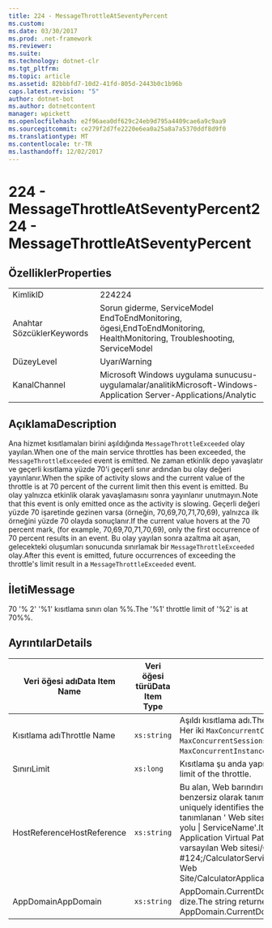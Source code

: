 ```yaml
---
title: 224 - MessageThrottleAtSeventyPercent
ms.custom: 
ms.date: 03/30/2017
ms.prod: .net-framework
ms.reviewer: 
ms.suite: 
ms.technology: dotnet-clr
ms.tgt_pltfrm: 
ms.topic: article
ms.assetid: 82bbbfd7-10d2-41fd-805d-2443b0c1b96b
caps.latest.revision: "5"
author: dotnet-bot
ms.author: dotnetcontent
manager: wpickett
ms.openlocfilehash: e2f96aea0df629c24eb9d795a4409cae6a9c9aa9
ms.sourcegitcommit: ce279f2d7fe2220e6ea0a25a8a7a5370ddf8d9f0
ms.translationtype: MT
ms.contentlocale: tr-TR
ms.lasthandoff: 12/02/2017
---
```

# <a name="224---messagethrottleatseventypercent"></a><span data-ttu-id="662ce-102">224 - MessageThrottleAtSeventyPercent</span><span class="sxs-lookup"><span data-stu-id="662ce-102">224 - MessageThrottleAtSeventyPercent</span></span>
## <a name="properties"></a><span data-ttu-id="662ce-103">Özellikler</span><span class="sxs-lookup"><span data-stu-id="662ce-103">Properties</span></span>  
  
|||  
|-|-|  
|<span data-ttu-id="662ce-104">Kimlik</span><span class="sxs-lookup"><span data-stu-id="662ce-104">ID</span></span>|<span data-ttu-id="662ce-105">224</span><span class="sxs-lookup"><span data-stu-id="662ce-105">224</span></span>|  
|<span data-ttu-id="662ce-106">Anahtar Sözcükler</span><span class="sxs-lookup"><span data-stu-id="662ce-106">Keywords</span></span>|<span data-ttu-id="662ce-107">Sorun giderme, ServiceModel EndToEndMonitoring, ögesi,</span><span class="sxs-lookup"><span data-stu-id="662ce-107">EndToEndMonitoring, HealthMonitoring, Troubleshooting, ServiceModel</span></span>|  
|<span data-ttu-id="662ce-108">Düzey</span><span class="sxs-lookup"><span data-stu-id="662ce-108">Level</span></span>|<span data-ttu-id="662ce-109">Uyarı</span><span class="sxs-lookup"><span data-stu-id="662ce-109">Warning</span></span>|  
|<span data-ttu-id="662ce-110">Kanal</span><span class="sxs-lookup"><span data-stu-id="662ce-110">Channel</span></span>|<span data-ttu-id="662ce-111">Microsoft Windows uygulama sunucusu-uygulamalar/analitik</span><span class="sxs-lookup"><span data-stu-id="662ce-111">Microsoft-Windows-Application Server-Applications/Analytic</span></span>|  
  
## <a name="description"></a><span data-ttu-id="662ce-112">Açıklama</span><span class="sxs-lookup"><span data-stu-id="662ce-112">Description</span></span>  
 <span data-ttu-id="662ce-113">Ana hizmet kısıtlamaları birini aşıldığında `MessageThrottleExceeded` olay yayılan.</span><span class="sxs-lookup"><span data-stu-id="662ce-113">When one of the main service throttles has been exceeded, the `MessageThrottleExceeded` event is emitted.</span></span> <span data-ttu-id="662ce-114">Ne zaman etkinlik depo yavaşlatır ve geçerli kısıtlama yüzde 70'i geçerli sınır ardından bu olay değeri yayınlanır.</span><span class="sxs-lookup"><span data-stu-id="662ce-114">When the spike of activity slows and the current value of the throttle is at 70 percent of the current limit then this event is emitted.</span></span> <span data-ttu-id="662ce-115">Bu olay yalnızca etkinlik olarak yavaşlamasını sonra yayınlanır unutmayın.</span><span class="sxs-lookup"><span data-stu-id="662ce-115">Note that this event is only emitted once as the activity is slowing.</span></span> <span data-ttu-id="662ce-116">Geçerli değeri yüzde 70 işaretinde gezinen varsa (örneğin, 70,69,70,71,70,69), yalnızca ilk örneğini yüzde 70 olayda sonuçlanır.</span><span class="sxs-lookup"><span data-stu-id="662ce-116">If the current value hovers at the 70 percent mark, (for example, 70,69,70,71,70,69), only the first occurrence of 70 percent results in an event.</span></span> <span data-ttu-id="662ce-117">Bu olay yayılan sonra azaltma ait aşan, gelecekteki oluşumları sonucunda sınırlamak bir `MessageThrottleExceeded` olay.</span><span class="sxs-lookup"><span data-stu-id="662ce-117">After this event is emitted, future occurrences of exceeding the throttle's limit result in a `MessageThrottleExceeded` event.</span></span>  
  
## <a name="message"></a><span data-ttu-id="662ce-118">İleti</span><span class="sxs-lookup"><span data-stu-id="662ce-118">Message</span></span>  
 <span data-ttu-id="662ce-119">70 '% 2' '%1' kısıtlama sınırı olan %%.</span><span class="sxs-lookup"><span data-stu-id="662ce-119">The '%1' throttle limit of '%2' is at 70%%.</span></span>  
  
## <a name="details"></a><span data-ttu-id="662ce-120">Ayrıntılar</span><span class="sxs-lookup"><span data-stu-id="662ce-120">Details</span></span>  
  
|<span data-ttu-id="662ce-121">Veri öğesi adı</span><span class="sxs-lookup"><span data-stu-id="662ce-121">Data Item Name</span></span>|<span data-ttu-id="662ce-122">Veri öğesi türü</span><span class="sxs-lookup"><span data-stu-id="662ce-122">Data Item Type</span></span>|<span data-ttu-id="662ce-123">Açıklama</span><span class="sxs-lookup"><span data-stu-id="662ce-123">Description</span></span>|  
|--------------------|--------------------|-----------------|  
|<span data-ttu-id="662ce-124">Kısıtlama adı</span><span class="sxs-lookup"><span data-stu-id="662ce-124">Throttle Name</span></span>|`xs:string`|<span data-ttu-id="662ce-125">Aşıldı kısıtlama adı.</span><span class="sxs-lookup"><span data-stu-id="662ce-125">The name of the throttle that has been exceeded.</span></span> <span data-ttu-id="662ce-126">Her iki `MaxConcurrentCalls`, `MaxConcurrentInstances`, veya `MaxConcurrentSessions`,</span><span class="sxs-lookup"><span data-stu-id="662ce-126">Either `MaxConcurrentCalls`, `MaxConcurrentInstances`, or `MaxConcurrentSessions`,</span></span>|  
|<span data-ttu-id="662ce-127">Sınırı</span><span class="sxs-lookup"><span data-stu-id="662ce-127">Limit</span></span>|`xs:long`|<span data-ttu-id="662ce-128">Kısıtlama şu anda yapılandırılmış sınırının.</span><span class="sxs-lookup"><span data-stu-id="662ce-128">The currently configured limit of the throttle.</span></span>|  
|<span data-ttu-id="662ce-129">HostReference</span><span class="sxs-lookup"><span data-stu-id="662ce-129">HostReference</span></span>|`xs:string`|<span data-ttu-id="662ce-130">Bu alan, Web barındırılan hizmetler için Web hiyerarşi hizmetinde benzersiz olarak tanımlar.</span><span class="sxs-lookup"><span data-stu-id="662ce-130">For Web-hosted services, this field uniquely identifies the service in the Web hierarchy.</span></span> <span data-ttu-id="662ce-131">Biçimi olarak tanımlanan ' Web sitesi adı uygulamanın sanal yolu &#124; Hizmet sanal yolu &#124; ServiceName'.</span><span class="sxs-lookup"><span data-stu-id="662ce-131">Its format is defined as 'Web Site Name Application Virtual Path&#124;Service Virtual Path&#124;ServiceName'.</span></span> <span data-ttu-id="662ce-132">Örnek: ' varsayılan Web sitesi/CalculatorApplication, #124;/CalculatorService.svc &#124; CalculatorService'.</span><span class="sxs-lookup"><span data-stu-id="662ce-132">Example: 'Default Web Site/CalculatorApplication&#124;/CalculatorService.svc&#124;CalculatorService'.</span></span>|  
|<span data-ttu-id="662ce-133">AppDomain</span><span class="sxs-lookup"><span data-stu-id="662ce-133">AppDomain</span></span>|`xs:string`|<span data-ttu-id="662ce-134">AppDomain.CurrentDomain.FriendlyName tarafından döndürülen dize.</span><span class="sxs-lookup"><span data-stu-id="662ce-134">The string returned by AppDomain.CurrentDomain.FriendlyName.</span></span>|
